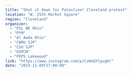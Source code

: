 ```yaml
---
title: "Shut it down for Palestine! Cleveland protest"
location: "W. 25th Market Square"
region: "Cleveland"
organizer:
  - "PSL NE Ohio"
  - "PYM"
  - "Al Awda Ohio"
  - "CWRU SJP"
  - "CSU SJP"
  - "USPCN"
  - "PEPS Lakewood"
link: "https://www.instagram.com/p/CzWxQYlpvgH/"
date: "2023-11-09T17:00:00"
---
```

